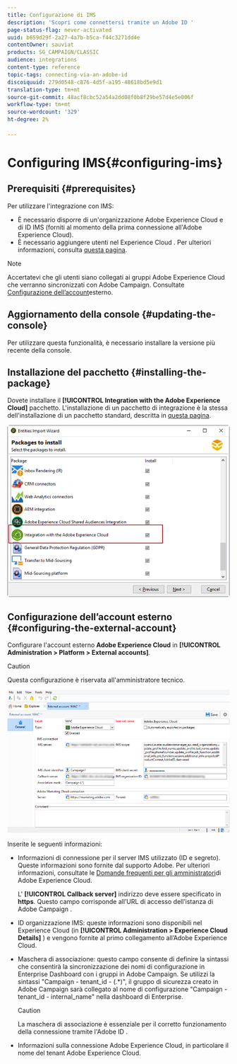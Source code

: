 ```yaml
---
title: Configurazione di IMS
description: 'Scopri come connettersi tramite un Adobe ID '
page-status-flag: never-activated
uuid: b659d29f-2a27-4a7b-b5ca-f44c3271dd4e
contentOwner: sauviat
products: SG_CAMPAIGN/CLASSIC
audience: integrations
content-type: reference
topic-tags: connecting-via-an-adobe-id
discoiquuid: 279d0548-c876-4d5f-a195-48618bd5e9d1
translation-type: tm+mt
source-git-commit: 48acf8cbc52a54a2dd08f0b8f29be57d4e5e006f
workflow-type: tm+mt
source-wordcount: '329'
ht-degree: 2%

---
```



# Configuring IMS{#configuring-ims}

## Prerequisiti {#prerequisites}

Per utilizzare l&#39;integrazione con IMS:

* È necessario disporre di un&#39;organizzazione Adobe Experience Cloud e di ID IMS (forniti al momento della prima connessione all&#39;Adobe Experience Cloud).
* È necessario aggiungere utenti nel Experience Cloud . Per ulteriori informazioni, consulta [questa pagina](https://docs.adobe.com/content/help/en/core-services/interface/manage-users-and-products/admin-getting-started.html).

>[!NOTE]
>
>Accertatevi che gli utenti siano collegati ai gruppi Adobe Experience Cloud che verranno sincronizzati con  Adobe Campaign. Consultate [Configurazione dell’account](#configuring-the-external-account)esterno.

## Aggiornamento della console {#updating-the-console}

Per utilizzare questa funzionalità, è necessario installare la versione più recente della console.

## Installazione del pacchetto {#installing-the-package}

Dovete installare il **[!UICONTROL Integration with the Adobe Experience Cloud]** pacchetto. L&#39;installazione di un pacchetto di integrazione è la stessa dell&#39;installazione di un pacchetto standard, descritta in [questa pagina](../../installation/using/installing-campaign-standard-packages.md).

![](assets/ims_6.png)

## Configurazione dell’account esterno {#configuring-the-external-account}

Configurare l&#39;account esterno **Adobe Experience Cloud** in **[!UICONTROL Administration > Platform > External accounts]**.

>[!CAUTION]
>
>Questa configurazione è riservata all&#39;amministratore tecnico.

![](assets/ims_5.png)

Inserite le seguenti informazioni:

* Informazioni di connessione per il server IMS utilizzato (ID e segreto). Queste informazioni sono fornite dal supporto  Adobe. Per ulteriori informazioni, consultate le [Domande frequenti per gli amministratori](https://docs.adobe.com/content/help/en/core-services/interface/manage-users-and-products/faq.html)di Adobe Experience Cloud.

   L&#39; **[!UICONTROL Callback server]** indirizzo deve essere specificato in **https**. Questo campo corrisponde all’URL di accesso dell’istanza di Adobe Campaign .

* ID organizzazione IMS: queste informazioni sono disponibili nel Experience Cloud  (in **[!UICONTROL Administration > Experience Cloud Details]** ) e vengono fornite al primo collegamento all’Adobe Experience Cloud.
* Maschera di associazione: questo campo consente di definire la sintassi che consentirà la sincronizzazione dei nomi di configurazione in Enterprise Dashboard con i gruppi in  Adobe Campaign. Se utilizzi la sintassi &quot;Campaign - tenant_id - (.*)&quot;, il gruppo di sicurezza creato in  Adobe Campaign sarà collegato al nome di configurazione &quot;Campaign - tenant_id - internal_name&quot; nella dashboard di Enterprise.

   >[!CAUTION]
   >
   >La maschera di associazione è essenziale per il corretto funzionamento della connessione tramite l&#39;Adobe ID .

* Informazioni sulla connessione Adobe Experience Cloud, in particolare il nome del tenant Adobe Experience Cloud.

